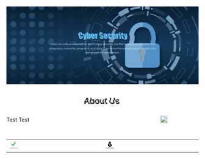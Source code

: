 <img src="https://raw.githubusercontent.com/Lin8x/CyberSecCanvas/master/images/glitchywaves.gif" width="100%" height="10">

<p align="center"> <img src="https://raw.githubusercontent.com/Lin8x/CyberSecCanvas/master/images/cyber.gif" width="100%" height="90%"> </p>

## <p align="center"> <img src="https://raw.githubusercontent.com/Lin8x/CyberSecCanvas/master/images/AboutUsLogoGif.gif" width="20%" height="20%"> </p>

<span style="vertical-align:middle">Test Test</span>
<img align="right" src="https://raw.githubusercontent.com/Lin8x/CyberSecCanvas/master/images/glitchywaves.gif" width="20%" height="20%">

<!--- 
- Description about the club
- Welcomes newcomers
- Talks about the foundation and ideas

--->

<img src="https://raw.githubusercontent.com/Lin8x/CyberSecCanvas/master/images/glitchywaves.gif" width="100%" height="10">

|       |       |
| ----- | ----- |
<img src="https://raw.githubusercontent.com/Lin8x/CyberSecCanvas/master/images/gettingstartedlogo.JPG" width="10%" height="10%"> | <img src="https://raw.githubusercontent.com/Lin8x/CyberSecCanvas/master/images/fundraisinglogo.JPG" width="10%" height="10%">

<!--- 
* [How to Join]()
* [Our Lessons and Files]()
* [Our Currency Systen]()
* [Performing Competitions]()
* [Fundraising]()
* [Our Club Roles and Staff]()
--->

<img src="https://raw.githubusercontent.com/Lin8x/CyberSecCanvas/master/images/glitchywaves.gif" width="100%" height="10">
